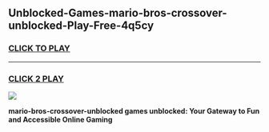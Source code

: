 
## Unblocked-Games-mario-bros-crossover-unblocked-Play-Free-4q5cy
<h3>
<a href="https://premium76.site?title=mario-bros-crossover-unblocked&ref=18A1">CLICK TO PLAY</a></h3>
<hr>

<h3>
<a href="https://premium76.site?title=mario-bros-crossover-unblocked&ref=18A1">CLICK 2 PLAY</a>
  
</h3>

<a href="https://premium76.site?title=mario-bros-crossover-unblocked&ref=18A1"><img src="https://clearcache.store/games.png"></a>


**mario-bros-crossover-unblocked games unblocked: Your Gateway to Fun and Accessible Online Gaming**
